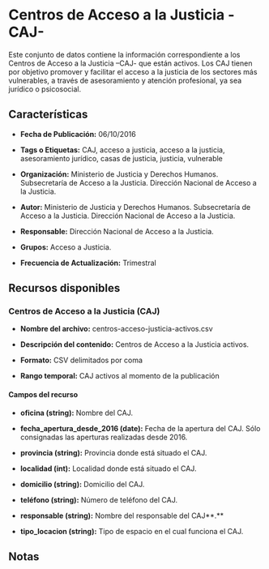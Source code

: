 Centros de Acceso a la Justicia -CAJ-
=====================================

Este conjunto de datos contiene la información correspondiente a los Centros de Acceso a la Justicia –CAJ- que están activos. Los CAJ tienen por objetivo promover y facilitar el acceso a la justicia de los sectores más vulnerables, a través de asesoramiento y atención profesional, ya sea jurídico o psicosocial.

Características
---------------

-   **Fecha de Publicación:** 06/10/2016

-   **Tags o Etiquetas:** CAJ, acceso a justicia, acceso a la justicia, asesoramiento jurídico, casas de justicia, justicia, vulnerable

-   **Organización:** Ministerio de Justicia y Derechos Humanos. Subsecretaría de Acceso a la Justicia. Dirección Nacional de Acceso a la Justicia.

-   **Autor:** Ministerio de Justicia y Derechos Humanos. Subsecretaría de Acceso a la Justicia. Dirección Nacional de Acceso a la Justicia.

-   **Responsable:** Dirección Nacional de Acceso a la Justicia.

-   **Grupos:** Acceso a Justicia.

-   **Frecuencia de Actualización:** Trimestral

Recursos disponibles
--------------------

### Centros de Acceso a la Justicia (CAJ)

-   **Nombre del archivo:** centros-acceso-justicia-activos.csv

-   **Descripción del contenido:** Centros de Acceso a la Justicia activos.

-   **Formato:** CSV delimitados por coma

-   **Rango temporal:** CAJ activos al momento de la publicación

#### Campos del recurso

-   **oficina (string):** Nombre del CAJ.

-   **fecha_apertura_desde_2016 (date):** Fecha de la apertura del CAJ. Sólo consignadas las aperturas realizadas desde 2016.

-   **provincia (string):** Provincia donde está situado el CAJ.

-   **localidad (int):** Localidad donde está situado el CAJ.

-   **domicilio (string):** Domicilio del CAJ.

-   **teléfono (string):** Número de teléfono del CAJ.

-   **responsable (string):** Nombre del responsable del CAJ**.**

-   **tipo_locacion (string):** Tipo de espacio en el cual funciona el CAJ.

Notas
-----

